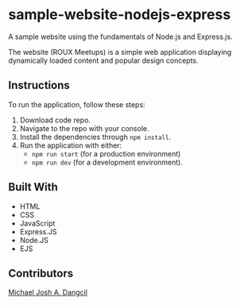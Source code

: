 # sample-website-nodejs-express
A sample website using the fundamentals of Node.js and Express.js. 

The website (ROUX Meetups) is a simple web application displaying dynamically loaded content and popular design concepts.

## Instructions
To run the application, follow these steps:
1. Download code repo.
2. Navigate to the repo with your console.
3. Install the dependencies through `npm install`.
4. Run the application with either:
    + `npm run start` (for a production environment)
    + `npm run dev` (for a development environment).

## Built With
+ HTML
+ CSS
+ JavaScript
+ Express.JS
+ Node.JS
+ EJS

## Contributors
[Michael Josh A. Dangcil](https://github.com/MichaelJoshDangcil)
